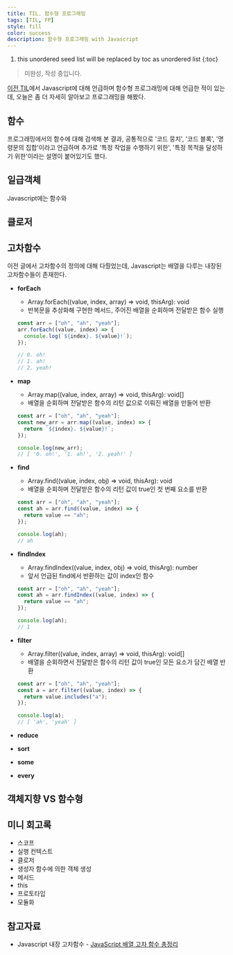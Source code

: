 ```yaml
---
title: TIL. 함수형 프로그래밍
tags: [TIL, FP]
style: fill
color: success
description: 함수형 프로그래밍 with Javascript
---
```


1. this unordered seed list will be replaced by toc as unordered list
{:toc}

> 미완성, 작성 중입니다.

[이전 TIL](https://jeeyoun-s.github.io/blog/til-230710#%ED%95%A8%EC%88%98)에서 Javascript에 대해 언급하며 함수형 프로그래밍에 대해 언급한 적이 있는데, 오늘은 좀 더 자세히 알아보고 프로그래밍을 해봤다.

## 함수
프로그래밍에서의 함수에 대해 검색해 본 결과, 공통적으로 '코드 뭉치', '코드 블록', '명령문의 집합'이라고 언급하며 추가로 '특정 작업을 수행하기 위한', '특정 목적을 달성하기 위한'이라는 설명이 붙어있기도 했다.

## 일급객체
Javascript에는 함수와 

## 클로저

## 고차함수
이전 글에서 고차함수의 정의에 대해 다뤘었는데, Javascript는 배열을 다루는 내장된 고차함수들이 존재한다.

- **forEach**
  - Array.forEach((value, index, array) => void, thisArg): void
  - 반복문을 추상화해 구현한 메서드, 주어진 배열을 순회하며 전달받은 함수 실행

  ```javascript
  const arr = ["oh", "ah", "yeah"];
  arr.forEach((value, index) => {
    console.log(`${index}. ${value}!`);
  });

  // 0. oh!
  // 1. ah!
  // 2. yeah!
  ```

- **map**
  - Array.map((value, index, array) => void, thisArg): void[]
  - 배열을 순회하며 전달받은 함수의 리턴 값으로 이뤄진 배열을 만들어 반환

  ```javascript
  const arr = ["oh", "ah", "yeah"];
  const new_arr = arr.map((value, index) => {
    return `${index}. ${value}!`;
  });

  console.log(new_arr);
  // [ '0. oh!', '1. ah!', '2. yeah!' ]
  ```

- **find**
  - Array.find((value, index, obj) => void, thisArg): void
  - 배열을 순회하며 전달받은 함수의 리턴 값이 true인 첫 번째 요소를 반환

  ```javascript
  const arr = ["oh", "ah", "yeah"];
  const ah = arr.find((value, index) => {
    return value == "ah";
  });

  console.log(ah);
  // ah
  ```

- **findIndex**
  - Array.findIndex((value, index, obj) => void, thisArg): number
  - 앞서 언급된 find에서 반환하는 값이 index인 함수

  ```javascript
  const arr = ["oh", "ah", "yeah"];
  const ah = arr.findIndex((value, index) => {
    return value == "ah";
  });

  console.log(ah);
  // 1
  ```

- **filter**
  - Array.filter((value, index, array) => void, thisArg): void[]
  - 배열을 순회하면서 전달받은 함수의 리턴 값이 true인 모든 요소가 담긴 배열 반환

  ```javascript
  const arr = ["oh", "ah", "yeah"];
  const a = arr.filter((value, index) => {
    return value.includes("a");
  });

  console.log(a);
  // [ 'ah', 'yeah' ]
  ```

- **reduce**
- **sort**
- **some**
- **every**

## 객체지향 VS 함수형

## 미니 회고록

- 스코프
- 실행 컨텍스트
- 클로저
- 생성자 함수에 의한 객체 생성
- 메서드
- this
- 프로토타입
- 모듈화

## 참고자료
- Javascript 내장 고차함수 - [JavaScript 배열 고차 함수 총정리](https://inpa.tistory.com/entry/JS-%F0%9F%93%9A-%EB%B0%B0%EC%97%B4-%EA%B3%A0%EC%B0%A8%ED%95%A8%EC%88%98-%EC%B4%9D%EC%A0%95%EB%A6%AC-%F0%9F%92%AF-mapfilterfindreducesortsomeevery#:~:text=%EC%97%AC%EB%9F%AC%EB%B6%84%EC%9D%B4%20%EC%9E%90%EB%B0%94%EC%8A%A4%ED%81%AC%EB%A6%BD%ED%8A%B8%EB%A5%BC,%EB%B0%98%ED%99%98%ED%95%B4%EC%A3%BC%EB%8A%94%20%EB%A9%94%EC%84%9C%EB%93%9C%EB%A5%BC%20%EC%9D%BC%EC%BB%AB%EB%8A%94%EB%8B%A4.)